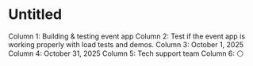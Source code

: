 # Untitled

Column 1: Building & testing event app
Column 2: Test if the event app is working properly with load tests and demos.
Column 3: October 1, 2025
Column 4: October 31, 2025
Column 5: Tech support team
Column 6: ⚪